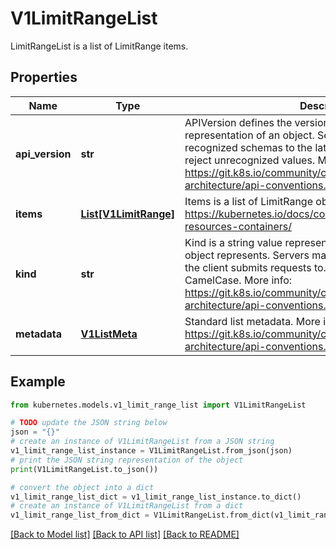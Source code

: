 # V1LimitRangeList

LimitRangeList is a list of LimitRange items.

## Properties

Name | Type | Description | Notes
------------ | ------------- | ------------- | -------------
**api_version** | **str** | APIVersion defines the versioned schema of this representation of an object. Servers should convert recognized schemas to the latest internal value, and may reject unrecognized values. More info: https://git.k8s.io/community/contributors/devel/sig-architecture/api-conventions.md#resources | [optional] 
**items** | [**List[V1LimitRange]**](V1LimitRange.md) | Items is a list of LimitRange objects. More info: https://kubernetes.io/docs/concepts/configuration/manage-resources-containers/ | 
**kind** | **str** | Kind is a string value representing the REST resource this object represents. Servers may infer this from the endpoint the client submits requests to. Cannot be updated. In CamelCase. More info: https://git.k8s.io/community/contributors/devel/sig-architecture/api-conventions.md#types-kinds | [optional] 
**metadata** | [**V1ListMeta**](V1ListMeta.md) | Standard list metadata. More info: https://git.k8s.io/community/contributors/devel/sig-architecture/api-conventions.md#types-kinds | [optional] 

## Example

```python
from kubernetes.models.v1_limit_range_list import V1LimitRangeList

# TODO update the JSON string below
json = "{}"
# create an instance of V1LimitRangeList from a JSON string
v1_limit_range_list_instance = V1LimitRangeList.from_json(json)
# print the JSON string representation of the object
print(V1LimitRangeList.to_json())

# convert the object into a dict
v1_limit_range_list_dict = v1_limit_range_list_instance.to_dict()
# create an instance of V1LimitRangeList from a dict
v1_limit_range_list_from_dict = V1LimitRangeList.from_dict(v1_limit_range_list_dict)
```
[[Back to Model list]](../README.md#documentation-for-models) [[Back to API list]](../README.md#documentation-for-api-endpoints) [[Back to README]](../README.md)


